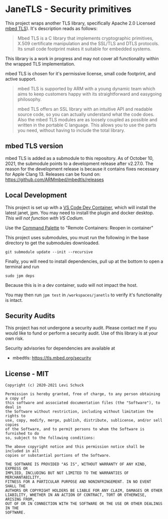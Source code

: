 # JaneTLS - Security primitives

This project wraps another TLS library, specifically Apache 2.0 Licensed
[mbed TLS](https://tls.mbed.org/)).
It's description reads as follows:

> Mbed TLS is a C library that implements cryptographic primitives,
> X.509 certificate manipulation and the SSL/TLS and DTLS protocols.
> Its small code footprint makes it suitable for embedded systems.

This library is a work in progress and may not cover all functionality within
the wrapped TLS implementation.

mbed TLS is chosen for it's permissive license, small code footprint, and
active support.

> mbed TLS is supported by ARM with a young dynamic team which aims to keep
> customers happy with its straightforward and easygoing philosophy.
>
> mbed TLS offers an SSL library with an intuitive API and readable source code,
> so you can actually understand what the code does.
> Also the mbed TLS modules are as loosely coupled as possible and written in
> the portable C language.
> This allows you to use the parts you need, without having to include the total
> library.

## mbed TLS version

mbed TLS is added as a submodule to this repository.
As of October 10, 2021, the submodule points to a development release after v2.27.0.
The reason for the development release is because it contains fixes necessary for
Apple Clang 13.
Releases can be found on: https://github.com/ARMmbed/mbedtls/releases

## Local Development

This project is set up with a [VS Code Dev Container](https://code.visualstudio.com/docs/remote/containers), which will install the latest janet, jpm.
You may need to install the plugin and docker desktop.
_This will not function with VS Codium._

Use the [Command Palette](https://code.visualstudio.com/docs/getstarted/userinterface#_command-palette) to "Remote Containers: Reopen in container"

This project uses submodules, you must run the following in the base directory to get the submodules downloaded.

```
git submodule update --init --recursive
```

Finally, you will need to install dependencies, pull up at the bottom to open a terminal and run
```
sudo jpm deps
```
Because this is in a dev container, sudo will not impact the host.

You may then run `jpm test` in `/workspaces/janetls` to verify it's functionality is intact.

## Security Audits

This project has not undergone a security audit.
Please contact me if you would like to fund or perform a security audit.
Use of this library is at your own risk.

Security advisories for dependencies are available at

* mbedtls: https://tls.mbed.org/security

## License - MIT

```
Copyright (c) 2020-2021 Levi Schuck

Permission is hereby granted, free of charge, to any person obtaining a copy of
this software and associated documentation files (the "Software"), to deal in
the Software without restriction, including without limitation the rights to
use, copy, modify, merge, publish, distribute, sublicense, and/or sell copies
of the Software, and to permit persons to whom the Software is furnished to do
so, subject to the following conditions:

The above copyright notice and this permission notice shall be included in all
copies or substantial portions of the Software.

THE SOFTWARE IS PROVIDED "AS IS", WITHOUT WARRANTY OF ANY KIND, EXPRESS OR
IMPLIED, INCLUDING BUT NOT LIMITED TO THE WARRANTIES OF MERCHANTABILITY,
FITNESS FOR A PARTICULAR PURPOSE AND NONINFRINGEMENT. IN NO EVENT SHALL THE
AUTHORS OR COPYRIGHT HOLDERS BE LIABLE FOR ANY CLAIM, DAMAGES OR OTHER
LIABILITY, WHETHER IN AN ACTION OF CONTRACT, TORT OR OTHERWISE, ARISING FROM,
OUT OF OR IN CONNECTION WITH THE SOFTWARE OR THE USE OR OTHER DEALINGS IN THE
SOFTWARE.
```

